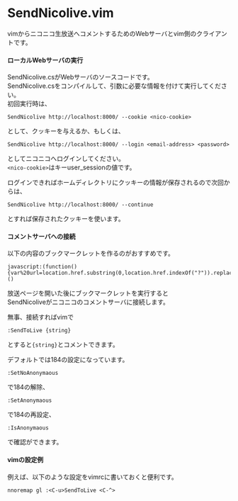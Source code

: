 SendNicolive.vim
================

vimからニコニコ生放送へコメントするためのWebサーバとvim側のクライアントです。

#### ローカルWebサーバの実行

SendNicolive.csがWebサーバのソースコードです。  
SendNicolive.csをコンパイルして、引数に必要な情報を付けて実行してください。  
初回実行時は、  

```
SendNicolive http://localhost:8000/ --cookie <nico-cookie>
```

として、クッキーを与えるか、もしくは、

```
SendNicolive http://localhost:8000/ --login <email-address> <password>
```

としてニコニコへログインしてください。  
`<nico-cookie>`はキーuser_sessionの値です。

ログインできればホームディレクトリにクッキーの情報が保存されるので次回からは、

```
SendNicolive http://localhost:8000/ --continue
```

とすれば保存されたクッキーを使います。

#### コメントサーバへの接続

以下の内容のブックマークレットを作るのがおすすめです。

```
javascript:(function(){var%20url=location.href.substring(0,location.href.indexOf("?")).replace("live.nicovideo.jp/watch/","localhost:8000/connect?");var%20xhr=new%20XMLHttpRequest();xhr.open('GET',url,true);xhr.send();})()
```

放送ページを開いた後にブックマークレットを実行すると  
SendNicoliveがニコニコのコメントサーバに接続します。  

無事、接続すればvimで  

```
:SendToLive {string}  
```

とすると`{string}`とコメントできます。

デフォルトでは184の設定になっています。

```
:SetNoAnonymaous
```

で184の解除、

```
:SetAnonymaous
```

で184の再設定、

```
:IsAnonymaous
```

で確認ができます。

#### vimの設定例

例えば、以下のような設定をvimrcに書いておくと便利です。

```
nnoremap gl :<C-u>SendToLive <C-^>
```

